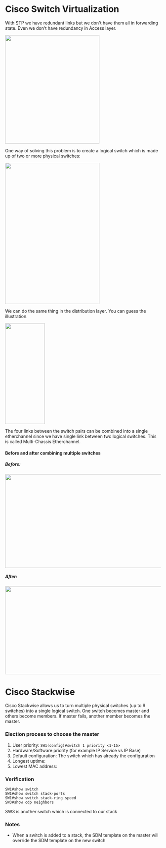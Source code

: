 # Cisco Switch Virtualization
With STP we have redundant links but we don't have them all in forwarding state. Even we don't have redundancy in Access layer.

<img src="https://user-images.githubusercontent.com/31813625/33027091-36b9b3a6-cde0-11e7-9a44-c3d9c1e601d9.png" width="305" height="350" />


One way of solving this problem is to create a logical switch which is made up of two or more physical switches:

<img src="https://user-images.githubusercontent.com/31813625/33029557-e946ee48-cde6-11e7-9040-7d774d3c6cd0.png" width="305" height="455" />

We can do the same thing in the distribution layer. You can guess the illustration.

<img src="https://user-images.githubusercontent.com/31813625/33031263-c153a35e-cdeb-11e7-8f93-29b095f3a713.png" width="128" height="325" />

The four links between the switch pairs can be combined into a single etherchannel since we have single link between two logical switches. This is called Multi-Chassis Etherchannel.

#### Before and after combining multiple switches
##### Before:
<img src="https://user-images.githubusercontent.com/31813625/33234387-f23a171c-d1f3-11e7-8097-936d0de79010.png" width="692" height="302" />

##### After:
<img src="https://user-images.githubusercontent.com/31813625/33234388-f246897a-d1f3-11e7-8359-4264f5ed6198.png" width="650" height="284" />

# Cisco Stackwise
Cisco Stackwise allows us to turn multiple physical switches (up to 9 switches) into a single logical switch.
One switch becomes master and others become members. If master fails, another member becomes the master.

### Election process to choose the master
1. User priority: `SW1(config)#switch 1 priority <1-15>`
2. Hardware/Software priority (for example IP Service vs IP Base)
3. Default configuration: The switch which has already the configuration
4. Longest uptime:
5. Lowest MAC address:

### Verification
```
SW1#show switch
SW1#show switch stack-ports
SW1#show switch stack-ring speed
SW3#show cdp neighbors
```
SW3 is another switch which is connected to our stack

### Notes
* When a switch is added to a stack, the SDM template on the master will override the SDM template on the new switch

